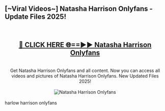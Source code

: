 <h2>[~Viral Videos~] Natasha Harrison Onlyfans - Update Files 2025!</h2>
<br>
<div align="center">
<h2><a href="https://betterlinks.top/A2PfLJ" rel="nofollow">🔴 CLICK HERE 🌐==►► Natasha Harrison Onlyfans</a></h2>
<br>
Get Natasha Harrison Onlyfans and all content. Now you can access all videos and pictures of Natasha Harrison Onlyfans. New Updated Files 2025!
<br>
<br>
<a href="https://betterlinks.top/A2PfLJ" rel="nofollow" data-target="animated-image.originalLink"><img src="https://i.ibb.co.com/WyWwxjT/player-gif2.gif" alt="Natasha Harrison Onlyfans" style="max-width: 100%; display: inline-block;" data-target="animated-image.originalImage"></a>
</div>
<br>
harlow harrison onlyfans